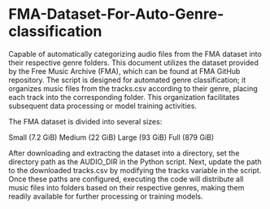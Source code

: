 # FMA-Dataset-For-Auto-Genre-classification
Capable of automatically categorizing audio files from the FMA dataset into their respective genre folders.
This document utilizes the dataset provided by the Free Music Archive (FMA), which can be found at FMA GitHub repository. The script is designed for automated genre classification; it organizes music files from the tracks.csv according to their genre, placing each track into the corresponding folder. This organization facilitates subsequent data processing or model training activities.

The FMA dataset is divided into several sizes:

Small (7.2 GiB)
Medium (22 GiB)
Large (93 GiB)
Full (879 GiB)

After downloading and extracting the dataset into a directory, set the directory path as the AUDIO_DIR in the Python script. Next, update the path to the downloaded tracks.csv by modifying the tracks variable in the script. Once these paths are configured, executing the code will distribute all music files into folders based on their respective genres, making them readily available for further processing or training models.
